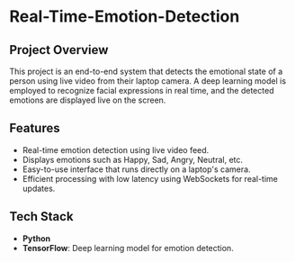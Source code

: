 # Real-Time-Emotion-Detection
## Project Overview
This project is an end-to-end system that detects the emotional state of a person using live video from their laptop camera. A deep learning model is employed to recognize facial expressions in real time, and the detected emotions are displayed live on the screen.

## Features
- Real-time emotion detection using live video feed.
- Displays emotions such as Happy, Sad, Angry, Neutral, etc.
- Easy-to-use interface that runs directly on a laptop's camera.
- Efficient processing with low latency using WebSockets for real-time updates.

## Tech Stack
- **Python**
- **TensorFlow**: Deep learning model for emotion detection.
